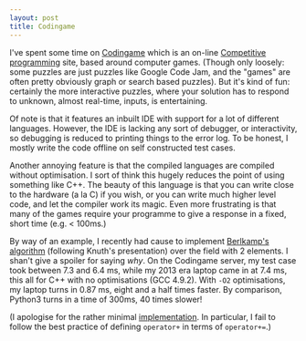 ```yaml
---
layout: post
title: Codingame
---
```


I've spent some time on [Codingame](http://codingame.com/) which is an on-line [Competitive programming](https://en.wikipedia.org/wiki/Competitive_programming) site, based around computer games.  (Though only loosely: some puzzles are just puzzles like Google Code Jam, and the "games" are often pretty obviously graph or search based puzzles).  But it's kind of fun: certainly the more interactive puzzles, where your solution has to respond to unknown, almost real-time, inputs, is entertaining.

<!--more-->

Of note is that it features an inbuilt IDE with support for a lot of different languages.  However, the IDE is lacking any sort of debugger, or interactivity, so debugging is reduced to printing things to the error log.  To be honest, I mostly write the code offline on self constructed test cases.

Another annoying feature is that the compiled languages are compiled without optimisation.  I sort of think this hugely reduces the point of using something like C++.  The beauty of this language is that you can write close to the hardware (a la C) if you wish, or you can write much higher level code, and let the compiler work its magic.  Even more frustrating is that many of the games require your programme to give a response in a fixed, short time (e.g. < 100ms.)

By way of an example, I recently had cause to implement [Berlkamp's algorithm](https://en.wikipedia.org/wiki/Berlekamp%27s_algorithm) (following Knuth's presentation) over the field with 2 elements.  I shan't give a spoiler for saying _why_.  On the Codingame server, my test case took between 7.3 and 6.4 ms, while my 2013 era laptop came in at 7.4 ms, this all for C++ with no optimisations (GCC 4.9.2).  With `-O2` optimisations, my laptop turns in 0.87 ms, eight and a half times faster.  By comparison, Python3 turns in a time of 300ms, 40 times slower!

(I apologise for the rather minimal [implementation](https://github.com/MatthewDaws/CPP_Learning/tree/master/berlekamp).  In particular, I fail to follow the best practice of defining `operator+` in terms of `operator+=`.)
